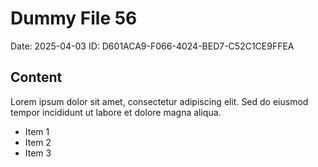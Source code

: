 # Dummy File 56

Date: 2025-04-03
ID: D601ACA9-F066-4024-BED7-C52C1CE9FFEA

## Content

Lorem ipsum dolor sit amet, consectetur adipiscing elit.
Sed do eiusmod tempor incididunt ut labore et dolore magna aliqua.

* Item 1
* Item 2
* Item 3

